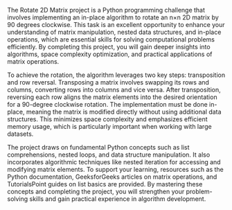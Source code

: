 The Rotate 2D Matrix project is a Python programming challenge that involves implementing an in-place algorithm to rotate an n×n 2D matrix by 90 degrees clockwise. This task is an excellent opportunity to enhance your understanding of matrix manipulation, nested data structures, and in-place operations, which are essential skills for solving computational problems efficiently. By completing this project, you will gain deeper insights into algorithms, space complexity optimization, and practical applications of matrix operations.

To achieve the rotation, the algorithm leverages two key steps: transposition and row reversal. Transposing a matrix involves swapping its rows and columns, converting rows into columns and vice versa. After transposition, reversing each row aligns the matrix elements into the desired orientation for a 90-degree clockwise rotation. The implementation must be done in-place, meaning the matrix is modified directly without using additional data structures. This minimizes space complexity and emphasizes efficient memory usage, which is particularly important when working with large datasets.

The project draws on fundamental Python concepts such as list comprehensions, nested loops, and data structure manipulation. It also incorporates algorithmic techniques like nested iteration for accessing and modifying matrix elements. To support your learning, resources such as the Python documentation, GeeksforGeeks articles on matrix operations, and TutorialsPoint guides on list basics are provided. By mastering these concepts and completing the project, you will strengthen your problem-solving skills and gain practical experience in algorithm development.
